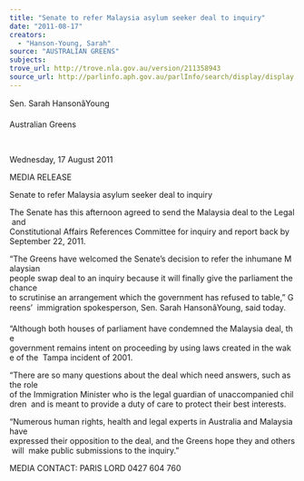 ```yaml
---
title: "Senate to refer Malaysia asylum seeker deal to inquiry"
date: "2011-08-17"
creators:
  - "Hanson-Young, Sarah"
source: "AUSTRALIAN GREENS"
subjects:
trove_url: http://trove.nla.gov.au/version/211358943
source_url: http://parlinfo.aph.gov.au/parlInfo/search/display/display.w3p;query=Id%3A%22media/pressrel/1011041%22
---
```


 Sen. Sarah HansonâYoung 

 Australian Greens 

  

 Wednesday, 17 August 2011 

 MEDIA RELEASE 

 Senate to refer Malaysia asylum seeker deal to inquiry 

 The Senate has this afternoon agreed to send the Malaysia deal to the Legal and  Constitutional Affairs References Committee for inquiry and report back by  September 22, 2011. 

 “The Greens have welcomed the Senate’s decision to refer the inhumane Malaysian  people swap deal to an inquiry because it will finally give the parliament the chance  to scrutinise an arrangement which the government has refused to table,” Greens’  immigration spokesperson, Sen. Sarah HansonâYoung, said today. 

 “Although both houses of parliament have condemned the Malaysia deal, the  government remains intent on proceeding by using laws created in the wake of the  Tampa incident of 2001. 

 “There are so many questions about the deal which need answers, such as the role  of the Immigration Minister who is the legal guardian of unaccompanied children  and is meant to provide a duty of care to protect their best interests. 

 “Numerous human rights, health and legal experts in Australia and Malaysia have  expressed their opposition to the deal, and the Greens hope they and others will  make public submissions to the inquiry.” 

 MEDIA CONTACT: PARIS LORD 0427 604 760  

 

